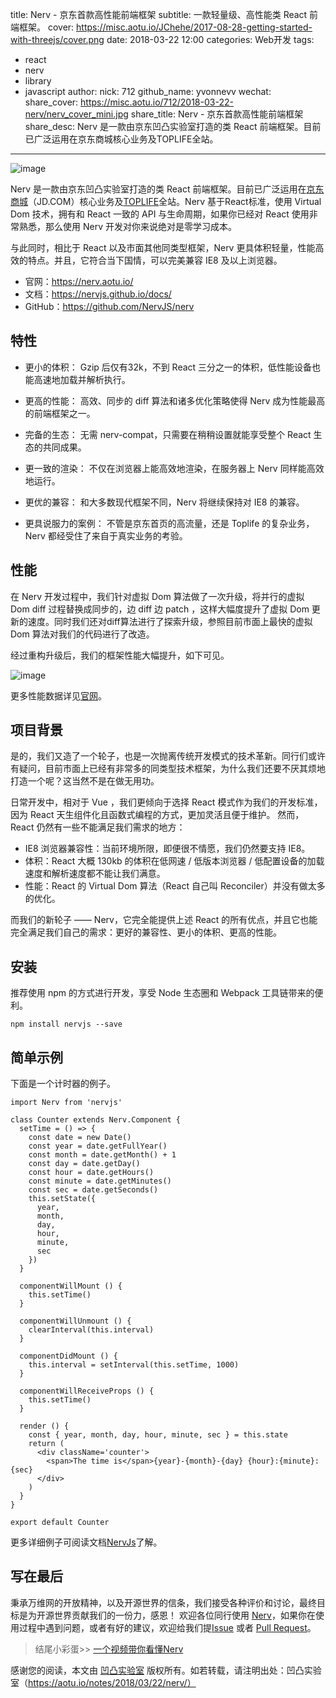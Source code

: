 title: Nerv - 京东首款高性能前端框架
subtitle: 一款轻量级、高性能类 React 前端框架。
cover: https://misc.aotu.io/JChehe/2017-08-28-getting-started-with-threejs/cover.png
date: 2018-03-22 12:00
categories: Web开发
tags:
  - react
  - nerv
  - library
  - javascript
author:
    nick: 712
    github_name: yvonnevv
wechat:
    share_cover: https://misc.aotu.io/712/2018-03-22-nerv/nerv_cover_mini.jpg
    share_title: Nerv - 京东首款高性能前端框架
    share_desc: Nerv 是一款由京东凹凸实验室打造的类 React 前端框架。目前已广泛运用在京东商城核心业务及TOPLIFE全站。

---

<!-- more -->

![image](https://misc.aotu.io/712/2018-03-22-nerv/nerv_cover_logo.jpg)

Nerv 是一款由京东凹凸实验室打造的类 React 前端框架。目前已广泛运用在[京东商城](jd.com)（JD.COM）核心业务及[TOPLIFE](www.toplife.com)全站。Nerv 基于React标准，使用 Virtual Dom 技术，拥有和 React 一致的 API 与生命周期，如果你已经对 React 使用非常熟悉，那么使用 Nerv 开发对你来说绝对是零学习成本。

与此同时，相比于 React 以及市面其他同类型框架，Nerv 更具体积轻量，性能高效的特点。并且，它符合当下国情，可以完美兼容 IE8 及以上浏览器。

- 官网：https://nerv.aotu.io/
- 文档：https://nervjs.github.io/docs/
- GitHub：https://github.com/NervJS/nerv

## 特性
- 更小的体积：
Gzip 后仅有32k，不到 React 三分之一的体积，低性能设备也能高速地加载并解析执行。

- 更高的性能：
高效、同步的 diff 算法和诸多优化策略使得 Nerv 成为性能最高的前端框架之一。

- 完备的生态：
无需 nerv-compat，只需要在稍稍设置就能享受整个 React 生态的共同成果。

- 更一致的渲染：
不仅在浏览器上能高效地渲染，在服务器上 Nerv 同样能高效地运行。

- 更优的兼容：
和大多数现代框架不同，Nerv 将继续保持对 IE8 的兼容。

- 更具说服力的案例：
不管是京东首页的高流量，还是 Toplife 的复杂业务，Nerv 都经受住了来自于真实业务的考验。

## 性能
在 Nerv 开发过程中，我们针对虚拟 Dom 算法做了一次升级，将并行的虚拟 Dom diff 过程替换成同步的，边 diff 边 patch ，这样大幅度提升了虚拟 Dom 更新的速度。同时我们还对diff算法进行了探索升级，参照目前市面上最快的虚拟 Dom 算法对我们的代码进行了改造。

经过重构升级后，我们的框架性能大幅提升，如下可见。

![image](https://misc.aotu.io/712/2018-03-22-nerv/benchmark.jpeg)


更多性能数据详见[官网](https://nerv.aotu.io/ )。

## 项目背景
是的，我们又造了一个轮子，也是一次抛离传统开发模式的技术革新。同行们或许有疑问，目前市面上已经有非常多的同类型技术框架，为什么我们还要不厌其烦地打造一个呢？这当然不是在做无用功。

日常开发中，相对于 Vue ，我们更倾向于选择 React 模式作为我们的开发标准，因为 React 天生组件化且函数式编程的方式，更加灵活且便于维护。
然而，React 仍然有一些不能满足我们需求的地方：

- IE8 浏览器兼容性：当前环境所限，即便很不情愿，我们仍然要支持 IE8。
- 体积：React 大概 130kb 的体积在低网速 / 低版本浏览器 / 低配置设备的加载速度和解析速度都不能让我们满意。
- 性能：React 的 Virtual Dom 算法（React 自己叫 Reconciler）并没有做太多的优化。

而我们的新轮子 —— Nerv，它完全能提供上述 React 的所有优点，并且它也能完全满足我们自己的需求：更好的兼容性、更小的体积、更高的性能。

## 安装
推荐使用 npm 的方式进行开发，享受 Node 生态圈和 Webpack 工具链带来的便利。

```
npm install nervjs --save
```

## 简单示例

下面是一个计时器的例子。

```
import Nerv from 'nervjs'

class Counter extends Nerv.Component {
  setTime = () => {
    const date = new Date()
    const year = date.getFullYear()
    const month = date.getMonth() + 1
    const day = date.getDay()
    const hour = date.getHours()
    const minute = date.getMinutes()
    const sec = date.getSeconds()
    this.setState({
      year,
      month,
      day,
      hour,
      minute,
      sec
    })
  }

  componentWillMount () {
    this.setTime()
  }

  componentWillUnmount () {
    clearInterval(this.interval)
  }

  componentDidMount () {
    this.interval = setInterval(this.setTime, 1000)
  }

  componentWillReceiveProps () {
    this.setTime()
  }

  render () {
    const { year, month, day, hour, minute, sec } = this.state
    return (
      <div className='counter'>
        <span>The time is</span>{year}-{month}-{day} {hour}:{minute}:{sec}
      </div>
    )
  }
}

export default Counter
```

更多详细例子可阅读文档[NervJs](https://nervjs.github.io/docs/)了解。

## 写在最后
秉承万维网的开放精神，以及开源世界的信条，我们接受各种评价和讨论，最终目标是为开源世界贡献我们的一份力，感恩！
欢迎各位同行使用 [Nerv](https://github.com/NervJS/nerv)，如果你在使用过程中遇到问题，或者有好的建议，欢迎给我们提[Issue](https://github.com/NervJS/nerv/issues) 或者 [Pull Request](https://github.com/NervJS/nerv/pulls)。

> 结尾小彩蛋>> [一个视频带你看懂Nerv](static.360buyimg.com/mtd/pc/components/nerv/nerv_540p_0306.mp4)

感谢您的阅读，本文由 [凹凸实验室](https://aotu.io/) 版权所有。如若转载，请注明出处：凹凸实验室（https://aotu.io/notes/2018/03/22/nerv/）
